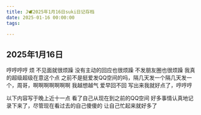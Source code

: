 ```yaml
---
title: J🕊️2025年1月16日suki日记存档
date: 2025-01-16 00:00:00
tags:

---
```


## 2025年1月16日

哼哼哼哼
烦
不见面就很烦躁
没有主动的回应也很烦躁
不发朋友圈也很烦躁
我真的超级超级在意这个点
之前不是挺爱发QQ空间的吗，隔几天发一个隔几天发一个，周哥，啊啊啊啊啊啊啊
我越想越气
爱早回不回
写出来我就好点了，哼哼哼

以下内容写于晚上近十一点
看了自己从现在到之前的QQ空间
好多事情认真地记录下来了，尽管现在看过去的自己傻傻的
让自己忙起来就好多了
